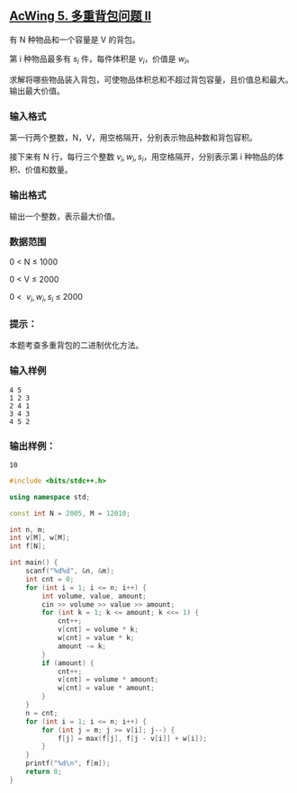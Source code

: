 ## [AcWing **5. 多重背包问题 II**](https://www.acwing.com/problem/content/5/)

有 N 种物品和一个容量是 V 的背包。

第 i 种物品最多有 $s_i$ 件，每件体积是 $v_i$，价值是 $w_i$。

求解将哪些物品装入背包，可使物品体积总和不超过背包容量，且价值总和最大。输出最大价值。

### **输入格式**

第一行两个整数，N，V，用空格隔开，分别表示物品种数和背包容积。

接下来有 N 行，每行三个整数 $v_i, w_i, s_i$，用空格隔开，分别表示第 i 种物品的体积、价值和数量。

### **输出格式**

输出一个整数，表示最大价值。

### **数据范围**

0 < N ≤ 1000

0 < V ≤ 2000

0 <  $v_i, w_i, s_i$ ≤ 2000

### **提示：**

本题考查多重背包的二进制优化方法。

### **输入样例**

```
4 5
1 2 3
2 4 1
3 4 3
4 5 2
```

### **输出样例：**

```
10
```

```cpp
#include <bits/stdc++.h>

using namespace std;

const int N = 2005, M = 12010;

int n, m;
int v[M], w[M];
int f[N];

int main() {
    scanf("%d%d", &n, &m);
    int cnt = 0;
    for (int i = 1; i <= n; i++) {
        int volume, value, amount;
        cin >> volume >> value >> amount;
        for (int k = 1; k <= amount; k <<= 1) {
            cnt++;
            v[cnt] = volume * k;
            w[cnt] = value * k;
            amount -= k;
        }
        if (amount) {
            cnt++;
            v[cnt] = volume * amount;
            w[cnt] = value * amount;
        }
    }
    n = cnt;
    for (int i = 1; i <= n; i++) {
        for (int j = m; j >= v[i]; j--) {
            f[j] = max(f[j], f[j - v[i]] + w[i]);
        }
    }
    printf("%d\n", f[m]);
    return 0;
}
```